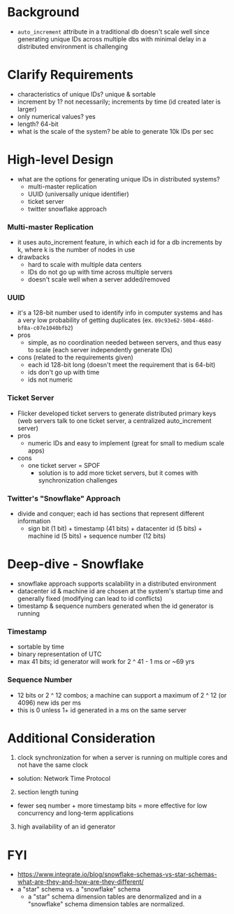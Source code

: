 # Background
- `auto_increment` attribute in a traditional db doesn't scale well since generating unique IDs across multiple dbs with minimal delay in a distributed environment is challenging

# Clarify Requirements
- characteristics of unique IDs? unique & sortable
- increment by 1? not necessarily; increments by time (id created later is larger)
- only numerical values? yes
- length? 64-bit
- what is the scale of the system? be able to generate 10k IDs per sec

# High-level Design
- what are the options for generating unique IDs in distributed systems?
  - multi-master replication
  - UUID (universally unique identifier)
  - ticket server
  - twitter snowflake approach

### Multi-master Replication
- it uses auto_increment feature, in which each id for a db increments by k, where k is the number of nodes in use
- drawbacks
  - hard to scale with multiple data centers
  - IDs do not go up with time across multiple servers
  - doesn't scale well when a server added/removed

### UUID
- it's a 128-bit number used to identify info in computer systems and has a very low probability of getting duplicates (ex. `09c93e62-50b4-468d-bf8a-c07e1040bfb2`)
- pros
  - simple, as no coordination needed between servers, and thus easy to scale (each server independently generate IDs)
- cons (related to the requirements given)
  - each id 128-bit long (doesn't meet the requirement that is 64-bit)
  - ids don't go up with time
  - ids not numeric

### Ticket Server
- Flicker developed ticket servers to generate distributed primary keys (web servers talk to one ticket server, a centralized auto_increment server)
- pros
  - numeric IDs and easy to implement (great for small to medium scale apps)
- cons
  - one ticket server = SPOF
    - solution is to add more ticket servers, but it comes with synchronization challenges

### Twitter's "Snowflake" Approach
- divide and conquer; each id has sections that represent different information
  - sign bit (1 bit) + timestamp (41 bits) + datacenter id (5 bits) + machine id (5 bits) + sequence number (12 bits)

# Deep-dive - Snowflake
- snowflake approach supports scalability in a distributed environment
- datacenter id & machine id are chosen at the system's startup time and generally fixed (modifying can lead to id conflicts)
- timestamp & sequence numbers generated when the id generator is running

### Timestamp
- sortable by time
- binary representation of UTC
- max 41 bits; id generator will work for 2 ^ 41 - 1 ms or ~69 yrs

### Sequence Number
- 12 bits or 2 ^ 12 combos; a machine can support a maximum of 2 ^ 12 (or 4096) new ids per ms
- this is 0 unless 1+ id generated in a ms on the same server

# Additional Consideration
1) clock synchronization for when a server is running on multiple cores and not have the same clock
  - solution: Network Time Protocol
2) section length tuning
  - fewer seq number + more timestamp bits = more effective for low concurrency and long-term applications
3) high availability of an id generator

# FYI
- https://www.integrate.io/blog/snowflake-schemas-vs-star-schemas-what-are-they-and-how-are-they-different/
- a "star" schema vs. a "snowflake" schema
  - a "star" schema dimension tables are denormalized and in a "snowflake" schema dimension tables are normalized.
